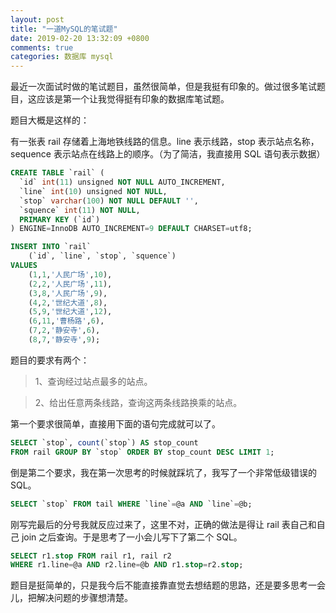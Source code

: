 ```yaml
---
layout: post
title: "一道MySQL的笔试题"
date: 2019-02-20 13:32:09 +0800
comments: true
categories: 数据库 mysql
---
```

最近一次面试时做的笔试题目，虽然很简单，但是我挺有印象的。做过很多笔试题目，这应该是第一个让我觉得挺有印象的数据库笔试题。

题目大概是这样的：

有一张表 rail 存储着上海地铁线路的信息。line 表示线路，stop 表示站点名称，sequence 表示站点在线路上的顺序。（为了简洁，我直接用 SQL 语句表示数据）

```sql
CREATE TABLE `rail` (
  `id` int(11) unsigned NOT NULL AUTO_INCREMENT,
  `line` int(10) unsigned NOT NULL,
  `stop` varchar(100) NOT NULL DEFAULT '',
  `squence` int(11) NOT NULL,
  PRIMARY KEY (`id`)
) ENGINE=InnoDB AUTO_INCREMENT=9 DEFAULT CHARSET=utf8;

INSERT INTO `rail` 
    (`id`, `line`, `stop`, `squence`)
VALUES
	(1,1,'人民广场',10),
	(2,2,'人民广场',11),
	(3,8,'人民广场',9),
	(4,2,'世纪大道',8),
	(5,9,'世纪大道',12),
	(6,11,'曹杨路',6),
	(7,2,'静安寺',6),
	(8,7,'静安寺',9);
```
<!-- more -->

题目的要求有两个：

> 1、查询经过站点最多的站点。

> 2、给出任意两条线路，查询这两条线路换乘的站点。

第一个要求很简单，直接用下面的语句完成就可以了。

```sql
SELECT `stop`, count(`stop`) AS stop_count 
FROM rail GROUP BY `stop` ORDER BY stop_count DESC LIMIT 1;
```

倒是第二个要求，我在第一次思考的时候就踩坑了，我写了一个非常低级错误的 SQL。

```sql
SELECT `stop` FROM tail WHERE `line`=@a AND `line`=@b;
```

刚写完最后的分号我就反应过来了，这里不对，正确的做法是得让 rail 表自己和自己 join 之后查询。于是思考了一小会儿写下了第二个 SQL。

```sql
SELECT r1.stop FROM rail r1, rail r2 
WHERE r1.line=@a AND r2.line=@b AND r1.stop=r2.stop;
```

题目是挺简单的，只是我今后不能直接靠直觉去想结题的思路，还是要多思考一会儿，把解决问题的步骤想清楚。
